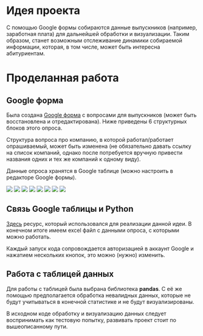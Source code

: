 # Идея проекта
С помощью Google формы собираются данные выпускников (например, заработная плата) для дальнейшей обработки и визуализации. Таким образом, станет возможным отслеживание динамики собираемой информации, которая, в том числе, может быть интересна абитуриентам.
# Проделанная работа
## Google форма
Была создана [Google форма](https://forms.gle/SmqTzt3AAEfYREtQ6) с вопросами для выпускников (может быть восстановлена и отредактирована). Ниже приведены 6 структурных блоков этого опроса.

Структура вопроса про компанию, в которой работал/работает опрашиваемый, может быть изменена (не обязательно давать ссылку на список компаний, однако после потребуется вручную привести названия одних и тех же компаний к одному виду).

Данные опроса хранятся в Google таблице (можно настроить в редакторе Google формы).

![](/.pastes\2023-09-15-19-34-54.png)
![](/.pastes\2023-09-15-19-35-19.png)
![](/.pastes\2023-09-15-19-35-51.png)
![](/.pastes\2023-09-15-19-37-15.png)
![](/.pastes\2023-09-15-19-39-56.png)
![](/.pastes\2023-09-15-19-40-28.png)
![](/.pastes\2023-09-15-19-40-58.png)
![](/.pastes\2023-09-15-19-41-25.png)

## Связь Google таблицы и Python
[Здесь](https://www.geeksforgeeks.org/how-to-add-code-on-github-repository/) ресурс, который использовался для реализации данной идеи. В конечном итоге имеем excel файл с данными опроса, с которыми можно работать.

Каждый запуск кода сопровождается авторизацией в аккаунт Google и нажатием нескольких кнопок, это можно (нужно) изменить.
## Работа с таблицей данных
Для работы с таблицей была выбрана библиотека __pandas__. С её же помощью предполагается обработка невалидных данных, которые не будут учитываться в конечной статистике и не будут визуализированы.

В исходном коде обработку и визуализацию данных следует воспринимать как тестовую попытку, развивать проект стоит по вышеописанному пути.